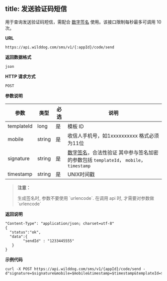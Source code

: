 
title: 发送验证码短信
---

用于查询发送验证码短信，需配合 [数字签名](/guide/sms/signature.html#生成数字签名的方法) 使用。该接口限制每秒最多可调用 10 次。

**URL**

```
https://api.wilddog.com/sms/v1/{:appId}/code/send
```

**返回数据格式**

```
json
```

**HTTP 请求方式**  
  
```
POST    
```
    
**参数说明**
    
|参数           |类型           |必选       |说明|
|--------------|--------------|----------|---|
|templateId     |long            |是         |模板 ID|
|mobile          |string         |是         |收信人手机号，如1xxxxxxxxxx 格式必须为11位|
|signature      |string         |是         |[数字签名](/guide/sms/signature.html#生成数字签名的方法)，合法性验证 其中参与签名加密的参数包括 `templateId`， `mobile`，`timestamp`|
|timestamp      |string         |是         |UNIX时间戳|
    

<blockquote class="warning">
  <p><strong>注意：</strong></p>
  生成签名时, 参数不要使用 `urlencode`. 在调用 api 时, 才需要对参数做 `urlencode`
</blockquote>



**返回说明**

```
"Content-Type": "application/json; charset=utf-8"
{
  "status":"ok",
  "data":{
        "sendId" : "1233445555"
   }
}
```

**示例代码**

```
curl -X POST https://api.wilddog.com/sms/v1/{appId}/code/send -d"signature=$signature&mobile=$mobile&timestamp=$timestamp&templateId=$templateId"
```